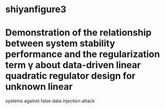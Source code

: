 # shiyanfigure3
# Demonstration of the relationship between system stability performance and the regularization term γ about data-driven linear quadratic regulator design for unknown linear
systems against false data injection attack

